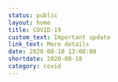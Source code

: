 ```yaml
---
status: public
layout: home
title: COVID-19
custom_text: Important update
link_text: More details
date: 2020-08-18 13:08:00
shortdate: 2020-08-18
category: covid
---
```

